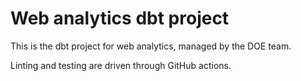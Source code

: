 # Web analytics dbt project

This is the dbt project for web analytics,
managed by the DOE team.

Linting and testing are driven through GitHub actions.
